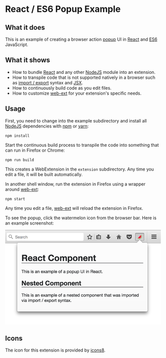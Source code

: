 # React / ES6 Popup Example

## What it does

This is an example of creating a browser action
[popup](https://developer.mozilla.org/en-US/Add-ons/WebExtensions/Add_a_button_to_the_toolbar#Adding_a_popup)
UI in [React](react) and [ES6](http://es6-features.org/) JavaScript.

## What it shows

* How to bundle [React](react) and any other [NodeJS](nodejs) module into an
  extension.
* How to transpile code that is not supported natively in
  a browser such as
  [import / export](https://developer.mozilla.org/en-US/docs/Web/JavaScript/Reference/Statements/import)
  syntax and [JSX](https://facebook.github.io/react/docs/jsx-in-depth.html).
* How to continuously build code as you edit files.
* How to customize [web-ext](web-ext) for your extension's specific needs.

## Usage

First, you need to change into the example subdirectory and install all
[NodeJS](nodejs) dependencies with [npm](http://npmjs.com/) or
[yarn](https://yarnpkg.com/):

    npm install

Start the continuous build process to transpile the code into something that
can run in Firefox or Chrome:

    npm run build

This creates a WebExtension in the `extension` subdirectory.
Any time you edit a file, it will be built automatically.

In another shell window, run the extension in Firefox using a wrapper
around [web-ext](web-ext):

    npm start

Any time you edit a file, [web-ext](web-ext) will reload the extension
in Firefox.

To see the popup, click the watermelon icon from the browser bar.
Here is an example screenshot:

![popup screenshot](screenshots/popup.png "React popup screenshot")

[react]: https://facebook.github.io/react/
[nodejs]: https://nodejs.org/en/
[web-ext]: https://developer.mozilla.org/en-US/Add-ons/WebExtensions/Getting_started_with_web-ext

## Icons

The icon for this extension is provided by [icons8](https://icons8.com/).
